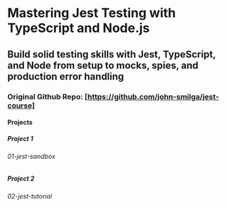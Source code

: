 # Mastering Jest Testing with TypeScript and Node.js

## Build solid testing skills with Jest, TypeScript, and Node from setup to mocks, spies, and production error handling

### Original Github Repo: [https://github.com/john-smilga/jest-course]

#### Projects

##### Project 1

###### 01-jest-sandbox

##### Project 2

###### 02-jest-tutorial
